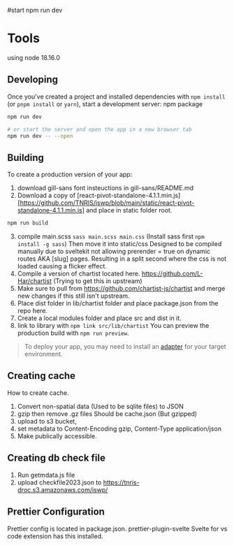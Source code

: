 #start
npm run dev

# Tools
using node 18.16.0

## Developing
Once you've created a project and installed dependencies with `npm install` (or `pnpm install` or `yarn`), start a development server:
npm package

```bash
npm run dev

# or start the server and open the app in a new browser tab
npm run dev -- --open
```

## Building

To create a production version of your app:
1. download gill-sans font insteuctions in gill-sans/README.md
2. Download a copy of [react-pivot-standalone-4.1.1.min.js][https://github.com/TNRIS/iswp/blob/main/static/react-pivot-standalone-4.1.1.min.js] and place in static folder root.
```bash
npm run build
```

3. compile main.scss `sass main.scss main.css` (Install sass first `npm install -g sass`) Then move it into static/css
Designed to be compiled manually due to sveltekit not allowing prerender = true on dynamic routes AKA [slug] pages. Resulting in a split second where the css is not loaded causing a flicker effect.
4. Compile a version of chartist located here. https://github.com/L-Har/chartist (Trying to get this in upstream)
5. Make sure to pull from https://github.com/chartist-js/chartist and merge new changes if this still isn't upstream.
6. Place dist folder in lib/chartist folder and place package.json from the repo here.
7. Create a local modules folder and place src and dist in it. 
8. link to library with `npm link src/lib/chartist`
You can preview the production build with `npm run preview`.

> To deploy your app, you may need to install an [adapter](https://kit.svelte.dev/docs/adapters) for your target environment.


## Creating cache
How to create cache.
1. Convert non-spatial data (Used to be sqlite files) to JSON
2. gzip then remove .gz files Should be cache.json (But gzipped)
3. upload to s3 bucket, 
4. set metadata to Content-Encoding	gzip, Content-Type application/json
5. Make publically accessible.

## Creating db check file
1. Run getmdata.js file
2. upload checkfile2023.json to https://tnris-droc.s3.amazonaws.com/iswp/

## Prettier Configuration
Prettier config is located in package.json.
prettier-plugin-svelte Svelte for vs code extension has this installed.